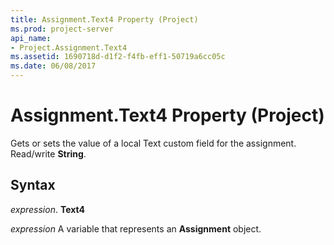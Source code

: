 ```yaml
---
title: Assignment.Text4 Property (Project)
ms.prod: project-server
api_name:
- Project.Assignment.Text4
ms.assetid: 1690718d-d1f2-f4fb-eff1-50719a6cc05c
ms.date: 06/08/2017
---
```



# Assignment.Text4 Property (Project)

Gets or sets the value of a local Text custom field for the assignment. Read/write **String**.


## Syntax

 _expression_. **Text4**

 _expression_ A variable that represents an **Assignment** object.


